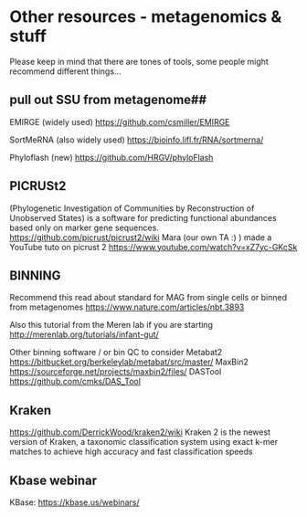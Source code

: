 # Other resources - metagenomics & stuff

Please keep in mind that there are tones of tools, some people might recommend different things...

## pull out SSU from metagenome##
EMIRGE (widely used)
https://github.com/csmiller/EMIRGE

SortMeRNA (also widely used)
https://bioinfo.lifl.fr/RNA/sortmerna/

Phyloflash (new)
https://github.com/HRGV/phyloFlash

## PICRUSt2 
(Phylogenetic Investigation of Communities by Reconstruction of Unobserved States) is a software for predicting functional abundances based only on marker gene sequences.
https://github.com/picrust/picrust2/wiki
Mara (our own TA :) ) made a YouTube tuto on picrust 2
https://www.youtube.com/watch?v=xZ7yc-GKcSk

## BINNING
Recommend this read about standard for MAG from single cells or binned from metagenomes 
https://www.nature.com/articles/nbt.3893

Also this tutorial from the Meren lab if you are starting 
http://merenlab.org/tutorials/infant-gut/

Other binning software / or bin QC to consider
Metabat2 https://bitbucket.org/berkeleylab/metabat/src/master/
MaxBin2 https://sourceforge.net/projects/maxbin2/files/
DASTool https://github.com/cmks/DAS_Tool

## Kraken
https://github.com/DerrickWood/kraken2/wiki
Kraken 2 is the newest version of Kraken, a taxonomic classification system using exact k-mer matches to achieve high accuracy and fast classification speeds

## Kbase webinar
KBase: https://kbase.us/webinars/




